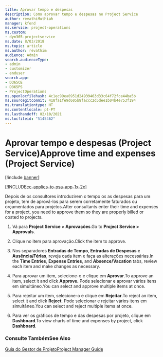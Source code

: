 ```yaml
---
title: Aprovar tempo e despesas
description: Como aprovar tempo e despesas no Project Service
author: revathiMuthiah
manager: kfend
ms.service: project-operations
ms.custom:
- dyn365-projectservice
ms.date: 8/03/2018
ms.topic: article
ms.author: revathim
audience: Admin
search.audienceType:
- admin
- customizer
- enduser
search.app:
- D365CE
- D365PS
- ProjectOperations
ms.openlocfilehash: 4c1ec99ea0951d24939463d33c64f72fce44ba5b
ms.sourcegitcommit: 418fa1fe9d605b8faccc2d5dee1b04b4e753f194
ms.translationtype: HT
ms.contentlocale: pt-PT
ms.lasthandoff: 02/10/2021
ms.locfileid: "5145462"
---
```

# <a name="approve-time-and-expenses-project-service"></a><span data-ttu-id="bfb75-103">Aprovar tempo e despesas (Project Service)</span><span class="sxs-lookup"><span data-stu-id="bfb75-103">Approve time and expenses (Project Service)</span></span>

[!include [banner](../includes/psa-now-project-operations.md)]

[!INCLUDE[cc-applies-to-psa-app-1x-2x](../includes/cc-applies-to-psa-app-1x-2x.md)]

<span data-ttu-id="bfb75-104">Depois de os consultores introduzirem o tempo os as despesas para um projeto, tem de aprová-los para serem corretamente faturados ou orçamentados para projetos.</span><span class="sxs-lookup"><span data-stu-id="bfb75-104">After consultants enter their time and expenses for a project, you need to approve them so they are properly billed or costed to projects.</span></span>  
  
1.  <span data-ttu-id="bfb75-105">Vá para **Project Service > Aprovações**.</span><span class="sxs-lookup"><span data-stu-id="bfb75-105">Go to **Project Service > Approvals**.</span></span>  
  
2.  <span data-ttu-id="bfb75-106">Clique no item para aprovação.</span><span class="sxs-lookup"><span data-stu-id="bfb75-106">Click the item to approve.</span></span>  
  
3.  <span data-ttu-id="bfb75-107">Nos separadores **Entradas de Tempo**, **Entradas de Despesas** e **Ausência/Férias**, reveja cada item e faça as alterações necessárias.</span><span class="sxs-lookup"><span data-stu-id="bfb75-107">In the **Time Entries**, **Expense Entries**, and **Absence/Vacation** tabs, review each item and make changes as necessary.</span></span>  
  
4.  <span data-ttu-id="bfb75-108">Para aprovar um item, selecione-o e clique em **Aprovar**.</span><span class="sxs-lookup"><span data-stu-id="bfb75-108">To approve an item, select it and click **Approve**.</span></span> <span data-ttu-id="bfb75-109">Pode selecionar e aprovar vários itens em simultâneo.</span><span class="sxs-lookup"><span data-stu-id="bfb75-109">You can select and approve multiple items at once.</span></span>  
  
5.  <span data-ttu-id="bfb75-110">Para rejeitar um item, selecione-o e clique em **Rejeitar**.</span><span class="sxs-lookup"><span data-stu-id="bfb75-110">To reject an item, select it and click **Reject**.</span></span> <span data-ttu-id="bfb75-111">Pode selecionar e rejeitar vários itens em simultâneo.</span><span class="sxs-lookup"><span data-stu-id="bfb75-111">You can select and reject multiple items at once.</span></span>  
  
6.  <span data-ttu-id="bfb75-112">Para ver os gráficos de tempo e das despesas por projeto, clique em **Dashboard**.</span><span class="sxs-lookup"><span data-stu-id="bfb75-112">To view charts of time and expenses by project, click **Dashboard**.</span></span>  
  
### <a name="see-also"></a><span data-ttu-id="bfb75-113">Consulte Também</span><span class="sxs-lookup"><span data-stu-id="bfb75-113">See Also</span></span>  
 [<span data-ttu-id="bfb75-114">Guia do Gestor de Projeto</span><span class="sxs-lookup"><span data-stu-id="bfb75-114">Project Manager Guide</span></span>](../psa/project-manager-guide.md)
